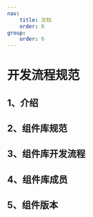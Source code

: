 ```yaml
---
nav: 
    title: 文档
    order: 0
group: 
    order: 0
---
```



# 开发流程规范

## 1、介绍

## 2、组件库规范

## 3、组件库开发流程

## 4、组件库成员

## 5、组件版本